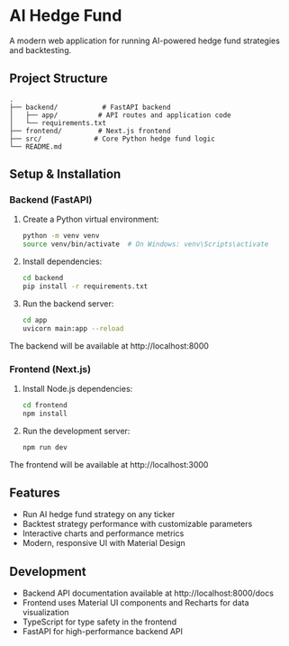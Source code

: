 # AI Hedge Fund

A modern web application for running AI-powered hedge fund strategies and backtesting.

## Project Structure

```
.
├── backend/           # FastAPI backend
│   ├── app/          # API routes and application code
│   └── requirements.txt
├── frontend/         # Next.js frontend
├── src/             # Core Python hedge fund logic
└── README.md
```

## Setup & Installation

### Backend (FastAPI)

1. Create a Python virtual environment:
   ```bash
   python -m venv venv
   source venv/bin/activate  # On Windows: venv\Scripts\activate
   ```

2. Install dependencies:
   ```bash
   cd backend
   pip install -r requirements.txt
   ```

3. Run the backend server:
   ```bash
   cd app
   uvicorn main:app --reload
   ```

The backend will be available at http://localhost:8000

### Frontend (Next.js)

1. Install Node.js dependencies:
   ```bash
   cd frontend
   npm install
   ```

2. Run the development server:
   ```bash
   npm run dev
   ```

The frontend will be available at http://localhost:3000

## Features

- Run AI hedge fund strategy on any ticker
- Backtest strategy performance with customizable parameters
- Interactive charts and performance metrics
- Modern, responsive UI with Material Design

## Development

- Backend API documentation available at http://localhost:8000/docs
- Frontend uses Material UI components and Recharts for data visualization
- TypeScript for type safety in the frontend
- FastAPI for high-performance backend API
